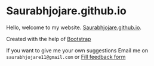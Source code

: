 # Saurabhjojare.github.io
Hello, welcome to my website. [Saurabhjojare.github.io](https://saurabhjojare.github.io).

Created with the help of [Bootstrap](http://getbootstrap.com)

If you want to give me your own suggestions Email me on `saurabhjojare11@gmail.com` or [Fill feedback form](https://forms.gle/NkvvekCaF4j76bhz8)
